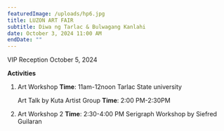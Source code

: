 ```yaml
---
featuredImage: /uploads/hp6.jpg
title: LUZON ART FAIR
subtitle: Diwa ng Tarlac & Bulwagang Kanlahi
date: October 3, 2024 11:00 AM
endDate: ""
---
```

VIP Reception October 5, 2024 

**Activities**

1. Art Workshop
   **Time**: 11am-12noon
   Tarlac State university

   Art Talk by Kuta Artist Group
   **Time**: 2:00 PM-2:30PM

2. Art Workshop 2
   **Time**: 2:30-4:00 PM
   Serigraph Workshop by Siefred Guilaran